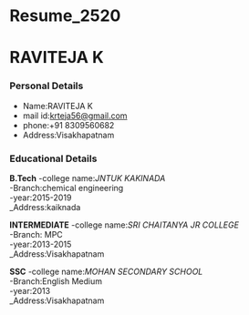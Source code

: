 # Resume_2520
# RAVITEJA K
### Personal Details
- Name:RAVITEJA K <br>
- mail id:krteja56@gmail.com <br>
- phone:+91 8309560682 <br>
- Address:Visakhapatnam <br>
### Educational Details
**B.Tech**
-college name:_JNTUK KAKINADA_ <br>
-Branch:chemical engineering <br>
-year:2015-2019 <br>
_Address:kaiknada <br>

**INTERMEDIATE**
-college name:_SRI CHAITANYA JR COLLEGE_ <br>
-Branch: MPC <br>
-year:2013-2015 <br>
_Address:Visakhapatnam <br>

**SSC**
-college name:_MOHAN SECONDARY SCHOOL_ <br>
-Branch:English Medium <br>
-year:2013 <br>
_Address:Visakhapatnam <br>
